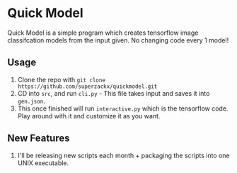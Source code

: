 # Quick Model

Quick Model is a simple program which creates tensorflow image classifcation models from the input given. No changing code every 1 model!

## Usage

1. Clone the repo with ```git clone https://github.com/superzackx/quickmodel.git``` 
2. CD into ```src```, and run ```cli.py``` - This file takes input and saves it into ```gen.json```.
3. This once finished will run ```interactive.py``` which is the tensorflow code. Play around with it and customize it as you want.

## New Features

1. I'll be releasing new scripts each month + packaging the scripts into one UNIX executable. 

